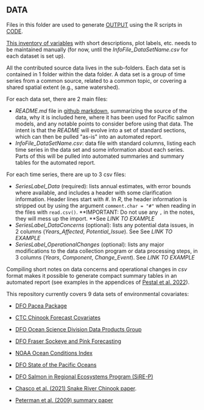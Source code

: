 ## DATA

Files in this folder are used to generate [OUTPUT](https://github.com/SOLV-Code/Open-Source-Env-Cov-PacSalmon/tree/main/OUTPUT) using the R scripts in [CODE](https://github.com/SOLV-Code/Open-Source-Env-Cov-PacSalmon/tree/main/CODE).


[This inventory of variables](https://github.com/SOLV-Code/Open-Source-Env-Cov-PacSalmon/blob/main/DATA/LookUp_VariableDescriptions.csv) with short descriptions, plot labels, etc. needs to be maintained manually (for now, until the *InfoFile_DataSetName.csv* for each dataset is set up).


All the contributed source data lives in the sub-folders. Each data set is contained in 1 folder within the data folder. A data set is a group of time series from a common source, related to a common topic, or covering a shared spatial extent (e.g., same watershed).

For each data set, there are 2 main files:

* *README.md* file in [github markdown](https://docs.github.com/en/get-started/writing-on-github/getting-started-with-writing-and-formatting-on-github/basic-writing-and-formatting-syntax), summarizing the source of the data, why it is included here, where it has been used for Pacific salmon models, and any notable points to consider before using that data. The intent is that the *README* will evolve into a set of standard sections, which can then be pulled "as-is" into an automated report.
* *InfoFile_DataSetName.csv*: data file with standard columns, listing each time series in the data set and some information about each series. Parts of this will be pulled into automated summaries and summary tables for the automated report.

For each time series, there are up to 3 csv files: 

* *SeriesLabel_Data* (required): lists annual estimates, with error bounds where available, and includes a header with some clarification information. Header lines start with *#*. In *R*, the header information is stripped out by using the argument ```comment.char = "#"``` when reading in the files with ```read.csv()```.  **IMPORTANT: Do not use any ```,``` in the notes, they will mess up the import. **See  *LINK TO EXAMPLE*
* *SeriesLabel_DataConcerns* (optional): lists any potential data issues, in 2 columns (*Years_Affected*, *Potential_Issue*). See See  *LINK TO EXAMPLE*
* *SeriesLabel_OperationalChanges* (optional): lists any major modifications to the data collection program or data processing steps, in 3 columns (*Years*, *Component*, *Change_Event*). See *LINK TO EXAMPLE*

Compiling short notes on data concerns and operational changes in *csv* format makes it possible to generate compact summary tables in an automated report (see examples in the appendices of [Pestal et al. 2022](https://www.psc.org/download/33/psc-technical-reports/14359/psc-technical-report-no-48.pdf)).


This repository currently covers 9 data sets of environmental covariates: 


* [DFO Pacea Package](https://github.com/SOLV-Code/Open-Source-Env-Cov-PacSalmon/tree/main/DATA/DFO_PACEA_Package)

* [CTC Chinook Forecast Covariates](https://github.com/SOLV-Code/Open-Source-Env-Cov-PacSalmon/tree/main/DATA/CTC_ChinookForecast_Covars)

* [DFO Ocean Science Division Data Products Group](https://github.com/SOLV-Code/Open-Source-Env-Cov-PacSalmon/tree/main/DATA/DFO_OceanScienceDiv_DataProd)

* [DFO Fraser Sockeye and Pink Forecasting](https://github.com/SOLV-Code/Open-Source-Env-Cov-PacSalmon/tree/main/DATA/DFO_FraserSockeyeForecast)

* [NOAA Ocean Conditions Index](https://github.com/SOLV-Code/Open-Source-Env-Cov-PacSalmon/tree/main/DATA/NOAA_OceanConditionsIndex)

* [DFO State of the Pacific Oceans](https://github.com/SOLV-Code/Open-Source-Env-Cov-PacSalmon/tree/main/DATA/DFO_StateOfThePacificOcean)

* [DFO Salmon in Regional Ecosystems Program (SiRE-P)](https://github.com/SOLV-Code/Open-Source-Env-Cov-PacSalmon/tree/main/DATA/DFO_SalmonInRegionalEcosystems)

* [Chasco et al. (2021) Snake River Chinook paper](https://github.com/SOLV-Code/Open-Source-Env-Cov-PacSalmon/tree/main/DATA/Chascoetal2021_SnakeRiverCk). 

* [Peterman et al. (2009) summary paper](https://github.com/SOLV-Code/Open-Source-Env-Cov-PacSalmon/tree/main/DATA/Petermanetal2009_Summary)



